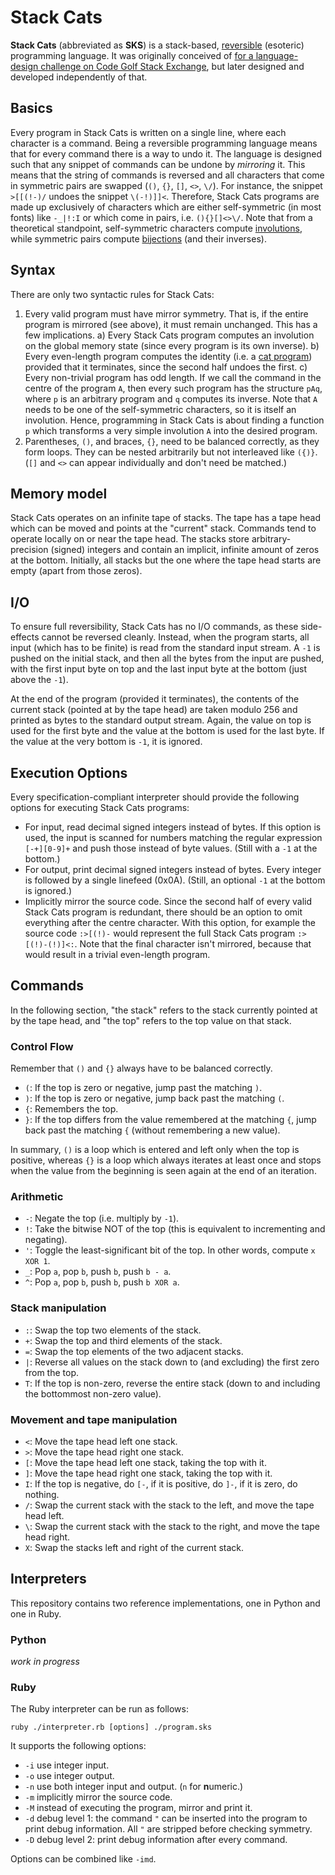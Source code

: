 # Stack Cats

**Stack Cats** (abbreviated as **SKS**) is a stack-based, [reversible](https://en.wikipedia.org/wiki/Reversible_computing) (esoteric) programming language. It was originally conceived of [for a language-design challenge on Code Golf Stack Exchange](http://codegolf.stackexchange.com/q/61804/8478), but later designed and developed independently of that.

## Basics

Every program in Stack Cats is written on a single line, where each character is a command. Being a reversible programming language means that for every command there is a way to undo it. The language is designed such that any snippet of commands can be undone by *mirroring* it. This means that the string of commands is reversed and all characters that come in symmetric pairs are swapped (`()`, `{}`, `[]`, `<>`, `\/`). For instance, the snippet `>[[(!-)/` undoes the snippet `\(-!)]]<`. Therefore, Stack Cats programs are made up exclusively of characters which are either self-symmetric (in most fonts) like `-_|!:I` or which come in pairs, i.e. `(){}[]<>\/`. Note that from a theoretical standpoint, self-symmetric characters compute [involutions](https://en.wikipedia.org/wiki/Involution_(mathematics)), while symmetric pairs compute [bijections](https://en.wikipedia.org/wiki/Bijection) (and their inverses).

## Syntax

There are only two syntactic rules for Stack Cats:

1. Every valid program must have mirror symmetry. That is, if the entire program is mirrored (see above), it must remain unchanged. This has a few implications. a) Every Stack Cats program computes an involution on the global memory state (since every program is its own inverse). b) Every even-length program computes the identity (i.e. a [cat program](http://esolangs.org/wiki/Cat_program)) provided that it terminates, since the second half undoes the first. c) Every non-trivial program has odd length. If we call the command in the centre of the program `A`, then every such program has the structure `pAq`, where `p` is an arbitrary program and `q` computes its inverse. Note that `A` needs to be one of the self-symmetric characters, so it is itself an involution. Hence, programming in Stack Cats is about finding a function `p` which transforms a very simple involution `A` into the desired program.
2. Parentheses, `()`, and braces, `{}`, need to be balanced correctly, as they form loops. They can be nested arbitrarily but not interleaved like `({)}`. (`[]` and `<>` can appear individually and don't need be matched.)

## Memory model

Stack Cats operates on an infinite tape of stacks. The tape has a tape head which can be moved and points at the "current" stack. Commands tend to operate locally on or near the tape head. The stacks store arbitrary-precision (signed) integers and contain an implicit, infinite amount of zeros at the bottom. Initially, all stacks but the one where the tape head starts are empty (apart from those zeros).

## I/O

To ensure full reversibility, Stack Cats has no I/O commands, as these side-effects cannot be reversed cleanly. Instead, when the program starts, all input (which has to be finite) is read from the standard input stream. A `-1` is pushed on the initial stack, and then all the bytes from the input are pushed, with the first input byte on top and the last input byte at the bottom (just above the `-1`).

At the end of the program (provided it terminates), the contents of the current stack (pointed at by the tape head) are taken modulo 256 and printed as bytes to the standard output stream. Again, the value on top is used for the first byte and the value at the bottom is used for the last byte. If the value at the very bottom is `-1`, it is ignored.

## Execution Options

Every specification-compliant interpreter should provide the following options for executing Stack Cats programs:

- For input, read decimal signed integers instead of bytes. If this option is used, the input is scanned for numbers matching the regular expression `[-+][0-9]+` and push those instead of byte values. (Still with a `-1` at the bottom.)
- For output, print decimal signed integers instead of bytes. Every integer is followed by a single linefeed (0x0A). (Still, an optional `-1` at the bottom is ignored.)
- Implicitly mirror the source code. Since the second half of every valid Stack Cats program is redundant, there should be an option to omit everything after the centre character. With this option, for example the source code `:>[(!)-` would represent the full Stack Cats program `:>[(!)-(!)]<:`. Note that the final character isn't mirrored, because that would result in a trivial even-length program.

## Commands

In the following section, "the stack" refers to the stack currently pointed at by the tape head, and "the top" refers to the top value on that stack.

### Control Flow

Remember that `()` and `{}` always have to be balanced correctly.

- `(`: If the top is zero or negative, jump past the matching `)`.
- `)`: If the top is zero or negative, jump back past the matching `(`.
- `{`: Remembers the top.
- `}`: If the top differs from the value remembered at the matching `{`, jump back past the matching `{` (without remembering a new value).

In summary, `()` is a loop which is entered and left only when the top is positive, whereas `{}` is a loop which always iterates at least once and stops when the value from the beginning is seen again at the end of an iteration.

### Arithmetic

- `-`: Negate the top (i.e. multiply by `-1`).
- `!`: Take the bitwise NOT of the top (this is equivalent to incrementing and negating).
- `'`: Toggle the least-significant bit of the top. In other words, compute `x XOR 1`.
- `_`: Pop `a`, pop `b`, push `b`, push `b - a`.
- `^`: Pop `a`, pop `b`, push `b`, push `b XOR a`.

### Stack manipulation

- `:`: Swap the top two elements of the stack.
- `+`: Swap the top and third elements of the stack.
- `=`: Swap the top elements of the two adjacent stacks.
- `|`: Reverse all values on the stack down to (and excluding) the first zero from the top.
- `T`: If the top is non-zero, reverse the entire stack (down to and including the bottommost non-zero value).

### Movement and tape manipulation

- `<`: Move the tape head left one stack.
- `>`: Move the tape head right one stack.
- `[`: Move the tape head left one stack, taking the top with it.
- `]`: Move the tape head right one stack, taking the top with it.
- `I`: If the top is negative, do `[-`, if it is positive, do `]-`, if it is zero, do nothing.
- `/`: Swap the current stack with the stack to the left, and move the tape head left.
- `\`: Swap the current stack with the stack to the right, and move the tape head right.
- `X`: Swap the stacks left and right of the current stack.

## Interpreters

This repository contains two reference implementations, one in Python and one in Ruby.

### Python

*work in progress*

### Ruby

The Ruby interpreter can be run as follows:

    ruby ./interpreter.rb [options] ./program.sks

It supports the following options:

- `-i` use integer input.
- `-o` use integer output.
- `-n` use both integer input and output. (`n` for **n**umeric.)
- `-m` implicitly mirror the source code.
- `-M` instead of executing the program, mirror and print it.
- `-d` debug level 1: the command `"` can be inserted into the program to print debug information. All `"` are stripped before checking symmetry.
- `-D` debug level 2: print debug information after every command.

Options can be combined like `-imd`.
